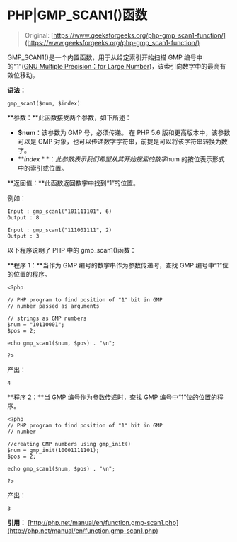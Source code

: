 # PHP|GMP_SCAN1()函数

> Original: [https://www.geeksforgeeks.org/php-gmp_scan1-function/](https://www.geeksforgeeks.org/php-gmp_scan1-function/)

GMP_SCAN1()是一个内置函数，用于从给定索引开始扫描 GMP 编号中的“1”([GNU Multiple Precision：for Large Number](https://en.wikipedia.org/wiki/GNU_Multiple_Precision_Arithmetic_Library))，该索引向数字中的最高有效位移动。

**语法：**

```
gmp_scan1($num, $index)
```

**参数：**此函数接受两个参数，如下所述：

*   **$num**：该参数为 GMP 号，必须传递。 在 PHP 5.6 版和更高版本中，该参数可以是 GMP 对象，也可以传递数字字符串，前提是可以将该字符串转换为数字。
*   **$index**：此参数表示我们希望从其开始搜索的数字$num 的按位表示形式中的索引或位置。

**返回值：**此函数返回数字中找到“1”的位置。

例如：

```
Input : gmp_scan1("101111101", 6)
Output : 8

Input : gmp_scan1("111001111", 2)
Output : 3

```

以下程序说明了 PHP 中的 gmp_scan1()函数：

**程序 1：**当作为 GMP 编号的数字串作为参数传递时，查找 GMP 编号中“1”位的位置的程序。

```
<?php

// PHP program to find position of "1" bit in GMP
// number passed as arguments

// strings as GMP numbers
$num = "10110001";
$pos = 2;

echo gmp_scan1($num, $pos) . "\n";

?>
```

产出：

```
4

```

**程序 2：**当 GMP 编号作为参数传递时，查找 GMP 编号中“1”位的位置的程序。

```
<?php
// PHP program to find position of "1" bit in GMP
// number

//creating GMP numbers using gmp_init()
$num = gmp_init(10001111101);
$pos = 2;

echo gmp_scan1($num, $pos) . "\n";

?>
```

产出：

```
3

```

**引用：**
[http://php.net/manual/en/function.gmp-scan1.php](http://php.net/manual/en/function.gmp-scan1.php)